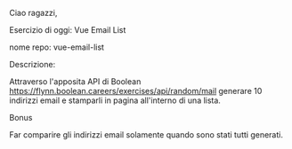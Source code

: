 Ciao ragazzi,

Esercizio di oggi: Vue Email List

nome repo: vue-email-list

Descrizione:

Attraverso l'apposita API di Boolean
https://flynn.boolean.careers/exercises/api/random/mail
generare 10 indirizzi email e stamparli in pagina all'interno di una lista.

Bonus

Far comparire gli indirizzi email solamente quando sono stati tutti generati.